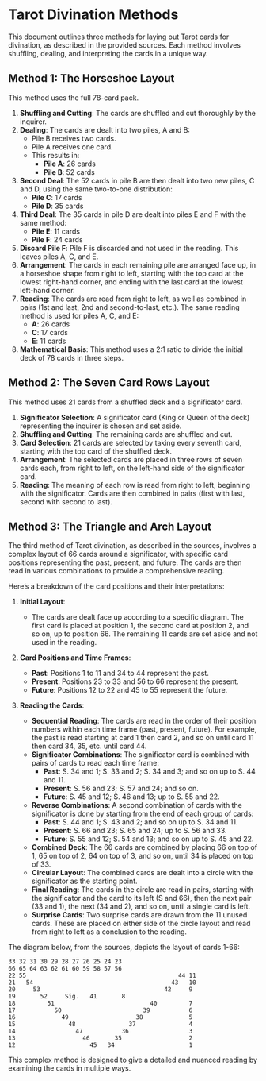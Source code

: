 # Tarot Divination Methods

This document outlines three methods for laying out Tarot cards for divination, as described in the provided sources. Each method involves shuffling, dealing, and interpreting the cards in a unique way.

## Method 1: The Horseshoe Layout
This method uses the full 78-card pack.

1. **Shuffling and Cutting**: The cards are shuffled and cut thoroughly by the inquirer.
2. **Dealing**: The cards are dealt into two piles, A and B:
   - Pile B receives two cards.
   - Pile A receives one card.
   - This results in:
     - **Pile A**: 26 cards
     - **Pile B**: 52 cards
3. **Second Deal**: The 52 cards in pile B are then dealt into two new piles, C and D, using the same two-to-one distribution:
   - **Pile C**: 17 cards
   - **Pile D**: 35 cards
4. **Third Deal**: The 35 cards in pile D are dealt into piles E and F with the same method:
   - **Pile E**: 11 cards
   - **Pile F**: 24 cards
5. **Discard Pile F**: Pile F is discarded and not used in the reading. This leaves piles A, C, and E.
6. **Arrangement**: The cards in each remaining pile are arranged face up, in a horseshoe shape from right to left, starting with the top card at the lowest right-hand corner, and ending with the last card at the lowest left-hand corner.
7. **Reading**: The cards are read from right to left, as well as combined in pairs (1st and last, 2nd and second-to-last, etc.). The same reading method is used for piles A, C, and E:
   - **A**: 26 cards
   - **C**: 17 cards
   - **E**: 11 cards
8. **Mathematical Basis**: This method uses a 2:1 ratio to divide the initial deck of 78 cards in three steps.

## Method 2: The Seven Card Rows Layout
This method uses 21 cards from a shuffled deck and a significator card.

1. **Significator Selection**: A significator card (King or Queen of the deck) representing the inquirer is chosen and set aside.
2. **Shuffling and Cutting**: The remaining cards are shuffled and cut.
3. **Card Selection**: 21 cards are selected by taking every seventh card, starting with the top card of the shuffled deck.
4. **Arrangement**: The selected cards are placed in three rows of seven cards each, from right to left, on the left-hand side of the significator card.
5. **Reading**: The meaning of each row is read from right to left, beginning with the significator. Cards are then combined in pairs (first with last, second with second to last).

## Method 3: The Triangle and Arch Layout

The third method of Tarot divination, as described in the sources, involves a complex layout of 66 cards around a significator, with specific card positions representing the past, present, and future. The cards are then read in various combinations to provide a comprehensive reading.

Here’s a breakdown of the card positions and their interpretations:

1. **Initial Layout**:
   - The cards are dealt face up according to a specific diagram. The first card is placed at position 1, the second card at position 2, and so on, up to position 66. The remaining 11 cards are set aside and not used in the reading.

2. **Card Positions and Time Frames**:
   - **Past**: Positions 1 to 11 and 34 to 44 represent the past.
   - **Present**: Positions 23 to 33 and 56 to 66 represent the present.
   - **Future**: Positions 12 to 22 and 45 to 55 represent the future.

3. **Reading the Cards**:
   - **Sequential Reading**: The cards are read in the order of their position numbers within each time frame (past, present, future). For example, the past is read starting at card 1 then card 2, and so on until card 11 then card 34, 35, etc. until card 44.
   - **Significator Combinations**: The significator card is combined with pairs of cards to read each time frame:
     - **Past**: S. 34 and 1; S. 33 and 2; S. 34 and 3; and so on up to S. 44 and 11.
     - **Present**: S. 56 and 23; S. 57 and 24; and so on.
     - **Future**: S. 45 and 12; S. 46 and 13; up to S. 55 and 22.
   - **Reverse Combinations**: A second combination of cards with the significator is done by starting from the end of each group of cards:
     - **Past**: S. 44 and 1; S. 43 and 2; and so on up to S. 34 and 11.
     - **Present**: S. 66 and 23; S. 65 and 24; up to S. 56 and 33.
     - **Future**: S. 55 and 12; S. 54 and 13; and so on up to S. 45 and 22.
   - **Combined Deck**: The 66 cards are combined by placing 66 on top of 1, 65 on top of 2, 64 on top of 3, and so on, until 34 is placed on top of 33.
   - **Circular Layout**: The combined cards are dealt into a circle with the significator as the starting point.
   - **Final Reading**: The cards in the circle are read in pairs, starting with the significator and the card to its left (S and 66), then the next pair (33 and 1), the next (34 and 2), and so on, until a single card is left.
   - **Surprise Cards**: Two surprise cards are drawn from the 11 unused cards. These are placed on either side of the circle layout and read from right to left as a conclusion to the reading.

The diagram below, from the sources, depicts the layout of cards 1-66:

```
33 32 31 30 29 28 27 26 25 24 23
66 65 64 63 62 61 60 59 58 57 56
22 55                                           44 11
21   54                                       43   10
20     53                                   42     9
19       52     Sig.   41       8
18         51                           40         7
17           50                       39           6
16             49                   38             5
15               48               37               4
14                 47           36                 3
13                   46       35                   2
12                     45   34                     1
```

This complex method is designed to give a detailed and nuanced reading by examining the cards in multiple ways.